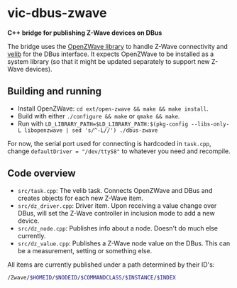 # vic-dbus-zwave
**C++ bridge for publishing Z-Wave devices on DBus**

The bridge uses the [OpenZWave library](https://github.com/OpenZWave/open-zwave)
to handle Z-Wave connectivity and [velib](https://github.com/victronenergy/velib)
for the DBus interface. It expects OpenZWave to be installed as a system
library (so that it might be updated separately to support new Z-Wave devices).

## Building and running
 - Install OpenZWave: `cd ext/open-zwave && make && make install`.
 - Build with either `./configure && make` or `qmake && make`.
 - Run with `LD_LIBRARY_PATH=$LD_LIBRARY_PATH:$(pkg-config --libs-only-L libopenzwave | sed 's/^-L//') ./dbus-zwave`

For now, the serial port used for connecting is hardcoded in `task.cpp`, change
`defaultDriver = "/dev/ttyS8"` to whatever you need and recompile.

## Code overview
 - `src/task.cpp`: The velib task. Connects OpenZWave and DBus and creates
   objects for each new Z-Wave item.
 - `src/dz_driver.cpp`: Driver item. Upon receiving a value change over DBus,
   will set the Z-Wave controller in inclusion mode to add a new device.
 - `src/dz_node.cpp`: Publishes info about a node. Doesn't do much else currently.
 - `src/dz_value.cpp`: Publishes a Z-Wave node value on the DBus. This can be
   a measurement, setting or something else.

All items are currently published under a path determined by their ID's:
```sh
/Zwave/$HOMEID/$NODEID/$COMMANDCLASS/$INSTANCE/$INDEX
```
